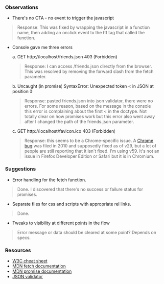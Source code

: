 ### Observations

* There's no CTA - no event to trigger the javascript
>Response: This was fixed by wrapping the javascript in a function name, then adding an onclick event to the h1 tag that called the function.

* Console gave me three errors

  a. GET http://localhost/friends.json 403 (Forbidden)
    >Response: I can access /friends.json directly from the browser. This was resolved by removing the forward slash from the fetch parameter.

  b. Uncaught (in promise) SyntaxError: Unexpected token < in JSON at position 0
    >Response: pasted friends.json into json validator, there were no errors. For some reason, based on the message in the console this error is complaining about the first < in the doctype. Not totally clear on how promises work but this error also went away after I changed the path of the friends.json parameter.

  c. GET http://localhost/favicon.ico 403 (Forbidden)
    >Response: this seems to be a Chrome-specific issue. A [Chrome bug](  https://bugs.chromium.org/p/chromium/issues/detail?id=39402#c47) was filed in 2010 and supposedly fixed as of v29, but a lot of people are still reporting that it isn't fixed. I'm using v59.
  It's not an issue in Firefox Developer Edition or Safari but it is in Chromium.

### Suggestions
- Error handling for the fetch function.
> Done. I discovered that there's no success or failure status for promises.

- Separate files for css and scripts with appropriate rel links.
> Done.

- Tweaks to visibility at different points in the flow
> Error message or data should be cleared at some point? Depends on specs.

### Resources

- [W3C cheat sheet](https://www.w3.org/2009/cheatsheet/)
- [MDN fetch documentation](https://developer.mozilla.org/en-US/docs/Web/API/Fetch_API/Using_Fetch)
- [MDN promise documentation](https://developer.mozilla.org/en-US/docs/Web/JavaScript/Reference/Global_Objects/Promise)
- [JSON validator](https://jsonformatter.curiousconcept.com/)
